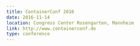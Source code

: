 ```yaml
---
title: ContainerConf 2016
date: 2016-11-14
location: Congress Center Rosengarten, Mannheim
link: http://www.containerconf.de
type: conference
---
```

